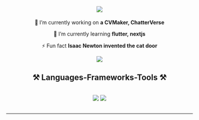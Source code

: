 <h1 align="center">
    <img src="https://readme-typing-svg.herokuapp.com/?font=Righteous&size=35&center=true&vCenter=true&width=500&height=70&duration=4000&lines=Hi+There!+👋;+I'm+Eliso!;" />
</h1>

<div align="center">
 
 🔭 I’m currently working on **a CVMaker, ChatterVerse**
 
 🌱 I’m currently learning **flutter, nextjs**

⚡ Fun fact **Isaac Newton invented the cat door**

 </div>

 <div align="center"> 
  <a href="https://www.linkedin.com/in/eliso-saladze-45892622a/" target="_blank">
    <img src="https://img.shields.io/badge/LinkedIn-0077B5?style=for-the-badge&logo=linkedin&logoColor=white" target="_blank" />
  </a>
<!--   <a href="https://salesp07.github.io" target="_blank">
     <img src="https://img.shields.io/badge/Portfolio-FF5722?style=for-the-badge&logo=todoist&logoColor=white" target="_blank" />
  </a> -->
</div>

<h2 align="center">⚒️ Languages-Frameworks-Tools ⚒️</h2>
<br/>
<div align="center">
    <img src="https://skillicons.dev/icons?i=react,mui,html,css,vscode,github,tailwind,git,firebase" />
    <img src="https://skillicons.dev/icons?i=javascript,typescript,cpp,dart" /><br>
</div>

<br/>
<hr/>
